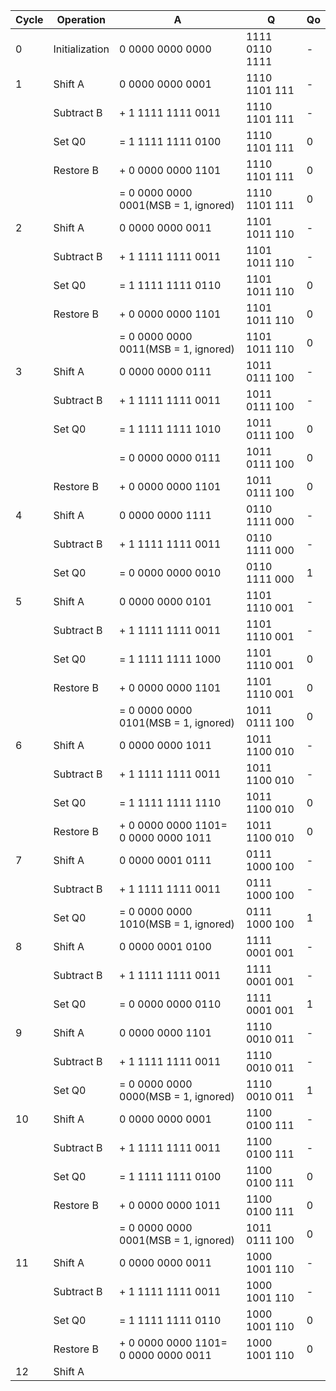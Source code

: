 | Cycle | Operation      | A                                                    | Q              | Qo |
|-------|----------------|------------------------------------------------------|----------------|----|
| 0     | Initialization |   0 0000 0000 0000                                   | 1111 0110 1111 | -  |
| 1     | Shift A        |   0 0000 0000 0001                                   | 1110 1101 111  | -  |
|       | Subtract B     | + 1 1111 1111 0011                                   | 1110 1101 111  | -  |
|       | Set Q0         | = 1 1111 1111 0100                                   | 1110 1101 111  | 0  |
|       | Restore B      | + 0 0000 0000 1101                                   | 1110 1101 111  | 0  |
|       |                | = 0 0000 0000 0001(MSB = 1, ignored)                 | 1110 1101 111  | 0  |
| 2     | Shift A        |   0 0000 0000 0011                                   | 1101 1011 110  | -  |
|       | Subtract B     | + 1 1111 1111 0011                                   | 1101 1011 110  | -  |
|       | Set Q0         | = 1 1111 1111 0110                                   | 1101 1011 110  | 0  |
|       | Restore B      | + 0 0000 0000 1101                                   | 1101 1011 110  | 0  |
|       |                | = 0 0000 0000 0011(MSB = 1, ignored)                 | 1101 1011 110  | 0  |
| 3     | Shift A        |   0 0000 0000 0111                                   | 1011 0111 100  | -  |
|       | Subtract B     | + 1 1111 1111 0011                                   | 1011 0111 100  | -  |
|       | Set Q0         | = 1 1111 1111 1010                                   | 1011 0111 100  | 0  |
|       |                | = 0 0000 0000 0111                                   | 1011 0111 100  | 0  |
|       | Restore B      | + 0 0000 0000 1101                                   | 1011 0111 100  | 0  |
| 4     | Shift A        |   0 0000 0000 1111                                   | 0110 1111 000  | -  |
|       | Subtract B     | + 1 1111 1111 0011                                   | 0110 1111 000  | -  |
|       | Set Q0         | = 0 0000 0000 0010                                   | 0110 1111 000  | 1  |
| 5     | Shift A        |   0 0000 0000 0101                                   | 1101 1110 001  | -  |
|       | Subtract B     | + 1 1111 1111 0011                                   | 1101 1110 001  | -  |
|       | Set Q0         | = 1 1111 1111 1000                                   | 1101 1110 001  | 0  |
|       | Restore B      | + 0 0000 0000 1101                                   | 1101 1110 001  | 0  |
|       |                | = 0 0000 0000 0101(MSB = 1, ignored)                 | 1011 0111 100  | 0  |
| 6     | Shift A        |   0 0000 0000 1011                                   | 1011 1100 010  | -  |
|       | Subtract B     | + 1 1111 1111 0011                                   | 1011 1100 010  | -  |
|       | Set Q0         | = 1 1111 1111 1110                                   | 1011 1100 010  | 0  |
|       | Restore B      | + 0 0000 0000 1101= 0 0000 0000 1011                 | 1011 1100 010  | 0  |
| 7     | Shift A        |   0 0000 0001 0111                                   | 0111 1000 100  | -  |
|       | Subtract B     | + 1 1111 1111 0011                                   | 0111 1000 100  | -  |
|       | Set Q0         | = 0 0000 0000 1010(MSB = 1, ignored)                 | 0111 1000 100  | 1  |
| 8     | Shift A        |   0 0000 0001 0100                                   | 1111 0001 001  | -  |
|       | Subtract B     | + 1 1111 1111 0011                                   | 1111 0001 001  | -  |
|       | Set Q0         | = 0 0000 0000 0110                                   | 1111 0001 001  | 1  |
| 9     | Shift A        |   0 0000 0000 1101                                   | 1110 0010 011  | -  |
|       | Subtract B     | + 1 1111 1111 0011                                   | 1110 0010 011  | -  |
|       | Set Q0         | = 0 0000 0000 0000(MSB = 1, ignored)                 | 1110 0010 011  | 1  |
| 10    | Shift A        |   0 0000 0000 0001                                   | 1100 0100 111  | -  |
|       | Subtract B     | + 1 1111 1111 0011                                   | 1100 0100 111  | -  |
|       | Set Q0         | = 1 1111 1111 0100                                   | 1100 0100 111  | 0  |
|       | Restore B      | + 0 0000 0000 1011                                   | 1100 0100 111  | 0  |
|       |                | = 0 0000 0000 0001(MSB = 1, ignored)                 | 1011 0111 100  | 0  |
| 11    | Shift A        |   0 0000 0000 0011                                   | 1000 1001 110  | -  |
|       | Subtract B     | + 1 1111 1111 0011                                   | 1000 1001 110  | -  |
|       | Set Q0         | = 1 1111 1111 0110                                   | 1000 1001 110  | 0  |
|       | Restore B      | + 0 0000 0000 1101= 0 0000 0000 0011                 | 1000 1001 110  | 0  |
| 12    | Shift A        |                                                      |                |    |
